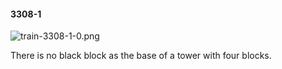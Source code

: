 #### 3308-1
![train-3308-1-0.png](https://github.com/lil-lab/nlvr/raw/master/nlvr/train/images/53/train-3308-1-0.png "train-3308-1-0.png")

There is no black block as the base of a tower with four blocks.